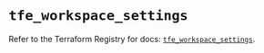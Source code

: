 # `tfe_workspace_settings`

Refer to the Terraform Registry for docs: [`tfe_workspace_settings`](https://registry.terraform.io/providers/hashicorp/tfe/0.51.0/docs/resources/workspace_settings).
